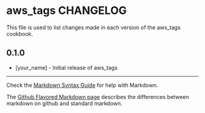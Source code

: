 aws_tags CHANGELOG
==================

This file is used to list changes made in each version of the aws_tags cookbook.

0.1.0
-----
- [your_name] - Initial release of aws_tags

- - -
Check the [Markdown Syntax Guide](http://daringfireball.net/projects/markdown/syntax) for help with Markdown.

The [Github Flavored Markdown page](http://github.github.com/github-flavored-markdown/) describes the differences between markdown on github and standard markdown.
